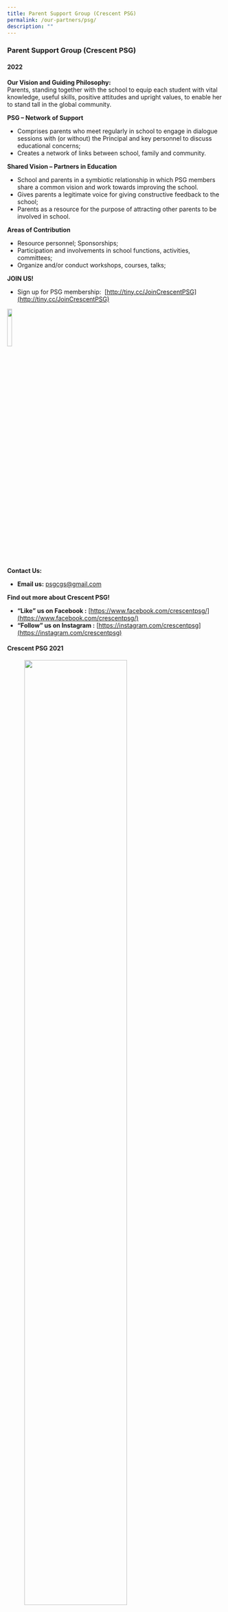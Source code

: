 ```yaml
---
title: Parent Support Group (Crescent PSG)
permalink: /our-partners/psg/
description: ""
---
```

### **Parent Support Group (Crescent PSG)**
#### **2022**
**Our Vision and Guiding Philosophy:**<br>
Parents, standing together with the school to equip each student with vital knowledge, useful skills, positive attitudes and upright values, to enable her to stand tall in the global community.

**PSG – Network of Support**
*   Comprises parents who meet regularly in school to engage in dialogue sessions with (or without) the Principal and key personnel to discuss educational concerns;  
*   Creates a network of links between school, family and community.

**Shared Vision – Partners in Education**
*   School and parents in a symbiotic relationship in which PSG members share a common vision and work towards improving the school.  
*   Gives parents a legitimate voice for giving constructive feedback to the school;  
*   Parents as a resource for the purpose of attracting other parents to be involved in school.

**Areas of Contribution**
*   Resource personnel; Sponsorships;  
*   Participation and involvements in school functions, activities, committees;  
*   Organize and/or conduct workshops, courses, talks;

**JOIN US!**
*   Sign up for PSG membership:  [http://tiny.cc/JoinCrescentPSG](http://tiny.cc/JoinCrescentPSG)

<img src="/images/psgqrcode.png" style="width:15%" align=left>

<br clear="left">

**Contact Us:**
* **Email us:** [psgcgs@gmail.com](mailto:psgcgs@gmail.com)

**Find out more about Crescent PSG!**
*   **“Like” us on Facebook :** [https://www.facebook.com/crescentpsg/](https://www.facebook.com/crescentpsg/)
*   **“Follow” us on Instagram :** [https://instagram.com/crescentpsg](https://instagram.com/crescentpsg)

#### **Crescent PSG 2021**

<figure>
<img src="/images/crescentpsg1.jpg" style="width:75%">
<figcaption> 2021 PSG Committee
 </figcaption>
</figure>	

##### **2020**

<figure>
<img src="/images/crescentpsg2.jpg" style="width:85%">
<figcaption> 2020 PSG Committee
 </figcaption>
</figure>	

**First row (L-R):** Mrs Helen Chong (Principal), Mrs Ng Wei San (Admin Manager 2, PSG Liaison)  

**Second row (L-R):** Dr Wu Ya Jun (Vice-Chairperson), Mrs Rupa Saha (Chairperson), Mrs Sowmya Sowrirajan (Vice-Chairperson)

**Third Row (L-R):** Mrs Susai Justin Mareena (Secretary 2), Ms Priyanka Amarnath (Secretary 1), Mdm Chitra D/O Ammaiyappan (Treasurer 1), Mr Thiruvengadam Ponnurangam (Treasurer 2), Ms Moe Moe Kyaw (Internal Auditor 1), Mr Aloysius Lee / Alwi (Internal Auditor 2)

**Fourth Row (L-R):** Mdm Lim Beng Ling, Mdm Deepa Shimoga, Mdm Gowri Naidu, Mrs Malathi Balakrishnan, Mrs Priyanka Bhaumik 

**Fifth Row (L-R):** Mdm Soh See Theng, Mrs Vellampalli Vani Sree, Ms Tseng Chia Ly, Mdm S. Vidhyalakshmi, Mrs Panchack Airy Laoratanavoraphong, Dr Ng Lay Peng Emmaline May

**Sixth Row (L-R):** Mrs Sirisha Rani, Ms Dorothy Chong, Mrs Hemalatha, Ms Yeung Lee, Mrs Revathy Vadivelu, Mr Kailasam Vadivelu

**Seventh Row (L-R):** Ms Lim Hwee San, Mrs Tharshini Sivanandasothy, Ms Tjai King Yin, Mdm June Lam, Mr Damian Muthu, Mrs Daphne Koo, Mr Jensen Koo, Mdm Boddu Shilpa, Mr Sangepu Ramesh, Ms Cheryl Leong, Mr Gunalan, Mdm Siti Zubaidah Binte Yusuf, Mrs Cheryl Tan Lin Chor Huan, Mrs Sanghamitra Paul

**Eighth (L-R):** Ms Ismawati, Mrs Jayasudha Victor, Ms Sophia Tay, Mr Varun Jain, Ms Goh Bee Lin, Ms Michelle Fu, Mdm Mimi Melanie Mohamed, Mrs Monisha Budhrani, Ms Carol Tan, Mrs T Haritha, Mrs Aswini Sahiram, Mdm Maisie Chua, Mrs Thanuja Sanathi

##### **2019**

<figure>
<img src="/images/crescentpsg3.jpg" style="width:85%">
<figcaption> 2019 PSG Committee
 </figcaption>
</figure>

**First row (L-R):** Mdm Chitra D/O Ammaiyappan (Treasurer 1), Mdm Deepa Shimoga (Secretary 1), Mdm Joyce Wai, Mdm See Bee Bee (Chairperson), Mrs Helen Chong (Principal), Mrs Ng Wei San (Admin Manager 2, PSG Liaison), Ms Tseng Chia Ly (Treasurer 2), Mrs Rupa Saha (Vice-Chairperson), Mdm Reshma P.  
**Second row (L-R):** Mr Tan Seng Kok, Mrs Fern Leong, Mrs  Kasturi Vanaja, Mrs Jannath Birdhouse, Ms Dorothy Chong, Mdm Aishah Mizal, Ms Moe Moe Kyaw, Mrs Bindhu Sajan, Mdm Jis Dominic, Mr Thiruvengadam Ponnurangam  

**Third Row (L-R):** Mrs Malathi Balakrishnan, Ms Priyanka Amarnath (Secretary 2), Ms Lim Sock Hia, Mrs Adeline Binny, Ms Rene Neo, Mdm Gowri Naidu, Mr Aloysius Lee (Alwi)    

**Fourth Row (L-R):** Mrs Sowmya Sowrirajan, Mdm Radin Mas, Ms Wanna Teoh, Ms Yeung Lee, Mdm Lim Beng Ling, Mrs Poonam Kaushik, Dr Wu Ya Jun, Mrs Revathy Vadivelu, Mr Kailasam Vadivelu  
  
**Not in picture:** Mdm Arajun Kavitha, Mdm S. Vidhyalakshmi, Mdm Minal Shelae, Mdm Soh See Theng, Mdm Sarika Jain, Mrs Susai Justin Mareena

##### **2018**

<figure>
<img src="/images/crescentpsg4.jpeg" style="width:85%">
<figcaption> 2018 PSG Committee
 </figcaption>
</figure>

**First row L-R**: Ms Lim Sock Hia (Asst Secretary), Mdm Joyce Wai (Vice-Chairperson 2), Mdm See Bee Bee (Vice-Chairperson 1), Ms Daisy Ng (Chairperson), Mrs Helen Chong (Principal), Mrs Ng Wei San (Admin Manager 2, PSG Liaison), Mdm Chitra D/O Ammaiyappan (Treasurer), Mdm Kristina Lee (Asst Treasurer  
), Mdm Deepa Shimoga (Secretary), Mdm S. Vidhyalakshmi   
  
**Second & Third Row (L-R)**: Mrs  Kasturi Vanaja, Mrs Susai Justin Mareena, Mdm Gowri Naidu, Mrs Bindhu Sajan, Mrs Adeline Binny, Ms Rene Neo, Mrs Rupa Saha, Mdm Vivian  Tan, Mdm Reshma P., Mdm Minal Shelae, Mrs Jannath Birdhouse, Ms Ivy Low, Mdm Noor Mazura, Mrs Poonam Kaushik, Ms Moe Moe Kyaw  
  
**Fourth Row (L-R)**: Mr Tan Seng Kok, Ms Tseng Chia Ly, Mdm Aishah Mizal, Ms Wanna Teoh, Mdm Soh See Theng, Mdm Lim Beng Ling, Mrs Fern Leong, Mdm Anitha L. Bhat, Mdm Arajun Kavitha, Mdm Sarika Jain, Mdm Jis Dominic , Mdm Malathi Balakrishnan, Mr Aloysius Lee (Alwi).  
  
**Not in picture**: Priyanka Amarnath

##### **2017**

<figure>
<img src="/images/crescentpsg5.jpeg" style="width:85%">
<figcaption> 2017 PSG Committee
 </figcaption>
</figure>

**Front Row (Seated) L-R:**  Mdm Anita Kaur (Mediator), Ms Alpana Keertikar (Vice-Chairperson 1), Mrs Ng Wei San (CGS Administration Manager), Mrs Helen Chong (CGS Principal), Mdm Betty Huang (Chairperson), Ms Daisy Ng (Vice-Chairperson 2)  

**Second Row L-R:** Mdm Chen Lee Fun (Treasurer), Mrs Jannath Birdhouse, Mdm Jessie Ho, Mdm Kasturi Vanaja, Ms Rene Neo, Ms Lim Sock Hia (Assistant Secretary), Mrs Anitha Bhat (Assistant Treasurer), Ms Hsu Sin Min (Assistant Treasurer), Ms K Sheela, Mdm See Bee Bee (Secretary)

**Third Row L-R:** Mr Perumal Dasarathan, Mdm Joycelyn Chew,  Mrs Bharathi Rajaram, Ms Ivy Ling, Mdm Chitra D/O Ammaiyappan, Mdm Jacqueline Ong, Mrs Rupa Saha, Mrs Yuka Tanida, Mrs Moe Moe Kyaw, Mrs Reshma.P

**Back Row L-R**: Mr Thomas See, Mrs Jis Dominic, Ms Malathi Balakrishnan, Mdm Gowri Naidu, Mrs Sneha Suthar, Mrs Irene Beh, Mrs Rajendran Kiruthiga Jagadeeswari, Mdm Deepa Shimoga, Mdm Fern Leong/Yap Hoon Hoon, Mrs M. Thilagavathi, Mr Tan Seng Kok, Mrs Arjunan Kavitha, Mr Wong Shih Shen, Mrs Bindhu Sajan, Mdm Joyce Wai, Mrs Mia Hwang

**Not in Picture: Ms** Anuradha Addanki, Mdm Noormazura Mohd Noordin, Mr Aloysius Lee (Alwi), Mrs Emily Tan Siew Pheng, Ms Kristina Lee

##### **2016**

<figure>
<img src="/images/crescentpsg6.jpg" style="width:85%">
<figcaption> 2016 PSG Committee
 </figcaption>
</figure>

**Front Row L-R:** Mdm Kasimah Kassim (Mediator), Ms Alpana Keertikar (Vice-Chairperson 2), Mrs Tan Chen Kee (CGS Principal), Mrs Savitha Kumar (Chairperson), Mdm Betty Huang (Vice-Chairperson 1), Mrs Ng Wei San (CGS Administration Manager)  
  
**Second Row L-R:** Mdm Chen Lee Fun (Assistant Treasurer), Mrs Bharathi Rajaram, Ms Lim Sock Hia, Mrs Sneha Suthar, Mrs Jannath Birdhouse, Ms Anuradha Addanki, Ms Hsu Sin Min, Ms Daisy Ng, Mdm Noormazura Nordin (Secretary), Ms Jeya Priya (Assistant Secretary)  
  
**Third Row L-R:** Mdm Jessie Ho, Mr Tan Seng Kok, Mrs M. Thilagavathi, Mrs Mia Hwang, Ms Ivy Ling, Mrs Juliet Ho, Mdm Anita Kaur, Mdm Rogayah Mohamad, Mdm Angelina Anthony  
  
**Fourth Row L-R:** Ms Sarinajit Kaur, Mrs Rajendran Kiruthiga Jagadeeswari, Mdm Sue Koondari, Mrs Anitha Bhat, Mrs Arjunan Kavitha, Mdm See Bee Bee, Mr Wong Shih Shen, Ms K Sheela

**Not in picture:**, Ms Bernadette Ellya Jumana (Treasurer),  MrsYuka Tanida, Mdm Norhayati Kanapi

##### **2015**

<figure>
<img src="/images/crescentpsg7.jpg" style="width:85%">
<figcaption> 2015 PSG Committee
 </figcaption>
</figure>

**Front row L-R:** Mdm Savitha Kumar (Vice-Chairperson 1), Mrs Ng Voon Keen (Treasurer), Mdm Betty Huang (Vice-Chairperson 2), Mrs Tan Chen Kee (CGS Principal), Mdm Fadilah Alkaff (Chairperson), Mrs Ng Wei San (CGS Administration Manager 2), Mdm Angelina Anthony (Secretary);  
  
**Middle Row L-R:** Mdm Sneha Suthar, Mdm Chen Lee Fun, Mdm Norhayati Kanapi, Mdm Anuradha Addanki, Mdm Kasimah Kasim, Mdm Hsu Sin Min, Ms Jeya Priya, Ms Jessie Ho, Mdm Anitha Bhatt;  
  
**Back Row L-R:** Mdm Alpana Keertikar, Mdm Jess Ong, Mdm Rogayah Mohamad, Mdm Yuka Tanida, Mr Muthusamy Mariappan, Mdm Sarinajit Kaur, Mdm Bharathi Rajaram, Mdm Noormazura Nordin, Mdm Kiruthiga Ramesh.  
  
**Not in picture:** Mdm Anita Kaur, Mdm Ellya Jumana (Assistant Treasurer), Mdm Ivy Ling, Mdm K.Malliha, Mdm K Sheela, Mdm M. Thilagavathi.

##### **2014**

<img src="/images/crescentpsg8.jpg" style="width:75%">

(Left to Right)

(1) Secretary, Mdm Angelina Anthony (2) Ms R.Priya (3) Mdm Hsu Sih Min (4) Mdm Chen Lee Fun (5) Asst Secretary, Mdm Ellya B.Jumana (6) Mdm Anita Kaur (7) Mdm Sneha Suthar (8) Mdm Kasimah Kassim (9) Mdm Betty Huang (10O CGS Principal, Mrs Tan Chen Kee (11) Mdm Savitha Kumar (12) Vice Chairperson, Mdm Fadilah Alkaff (13) Chairperson, Mr Ram Sivaram (14) Mdm K. Malliha (15) Treasurer, Mr Tan Soh Koon (16) Mdm Yuka Tanida (17) CGS Admin Manager, Mrs Ng Wei San (18) Mdm K.Sheela (19) Mrs Jessy Ho (20) Mdm Kiruthiga Ramesh (21) Mdm Alpana Keertikar (22) Mdm Jess Ong (23) Mdm Bharathi Rajaram.

Not in picture: Asst Treasurer, MRs Ng Voon Keen, Mr M Muthusamy, Mr S Ramesh Kumar, Mr Mohd Khusni, Mdm Rosaidah Ghazali, Mdm Sharifah Maznah.

Find out more about our activities here: [https://www.facebook.com/crescentparents](https://www.facebook.com/crescentparents)

Parents interested may sign up for PSG membership at [http://goo.gl/forms/fceBhsAnjc](http://goo.gl/forms/fceBhsAnjc) **website unavailable**
Ctrl+Click or tap to follow the link")

##### **2013**

<img src="/images/crescentpsg9.jpg" style="width:75%">

(Left to Right)

**Seated:** Mdm Fadilah Alkaff (Secretary), Mr S Siva Ram (Chairperson), Mrs Tan Chen Kee (Principal), Mrs Sandra Teo (Vice-Chairperson), Mr Tan Soh Koon (Treasurer), Mr Vincent Teo

**Standing:** Mdm K Malliha, Mrs Foo-Ng Tze Leng, Mdm Winnie Tai, Mdm C. Arasi, Mdm Angelina Anthony, Mdm Kasimah Kassim, Mdm Ng Voon Keen (Vice-Treasurer), Mdm Rogaya bte Mohamed, Mrs Bernadette Ellya Jumana

**Not in picture:** Mr Mariappan Muthusamy, Mrs Stpal Kaur, Ms R.Jeyapriya, Mrs Savitha Kumar.

Find out more about our activities here: [https://www.facebook.com/crescentparents](https://www.facebook.com/crescentparents)